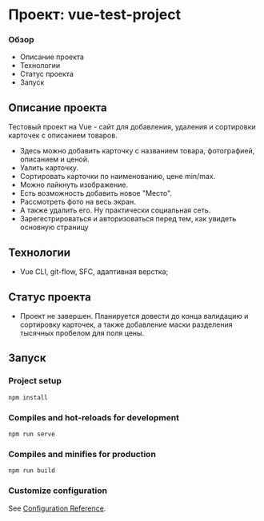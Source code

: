 # Проект: vue-test-project

### Обзор

* Описание проекта
* Технологии
* Статус проекта
* Запуск

## Описание проекта

Тестовый проект на Vue - сайт для добавления, удаления и сортировки карточек с описанием товаров.

* Здесь можно добавить карточку с названием товара, фотографией, описанием и ценой.
* Уалить карточку.
* Сортировать карточки по наименованию, цене min/max.
* Можно лайкнуть изображение.
* Есть возможность добавить новое "Место".
* Рассмотреть фото на весь экран.
* А также удалить его. Ну практически социальная сеть.
* Зарегестрироваться и авторизоваться перед тем, как увидеть основную страницу

## Технологии

* Vue CLI, git-flow, SFC, адаптивная верстка;

## Статус проекта

* Проект не завершен. Планируется довести до конца валидацию и сортировку карточек, а также добавление маски разделения тысячных пробелом для поля цены.

## Запуск

### Project setup
```
npm install
```

### Compiles and hot-reloads for development
```
npm run serve
```

### Compiles and minifies for production
```
npm run build
```

### Customize configuration
See [Configuration Reference](https://cli.vuejs.org/config/).
